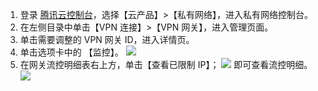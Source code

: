 1. 登录 [腾讯云控制台](https://console.cloud.tencent.com/)，选择【云产品】>【私有网络】，进入私有网络控制台。
2. 在左侧目录中单击【VPN 连接】>【VPN 网关】，进入管理页面。
3. 单击需要调整的 VPN 网关 ID，进入详情页。
4. 单击选项卡中的 【监控】。
 ![](https://main.qcloudimg.com/raw/c3a7e616d7a8b01a769ea9d5a96ae84a.png)
5. 在网关流控明细表右上方，单击【查看已限制 IP】；
 ![](https://main.qcloudimg.com/raw/b77da9bc78fee9266764d383016026ea.png)
 即可查看流控明细。
 ![](https://main.qcloudimg.com/raw/c4385aeb3a96165f0f2b928d44b317cc.png)
